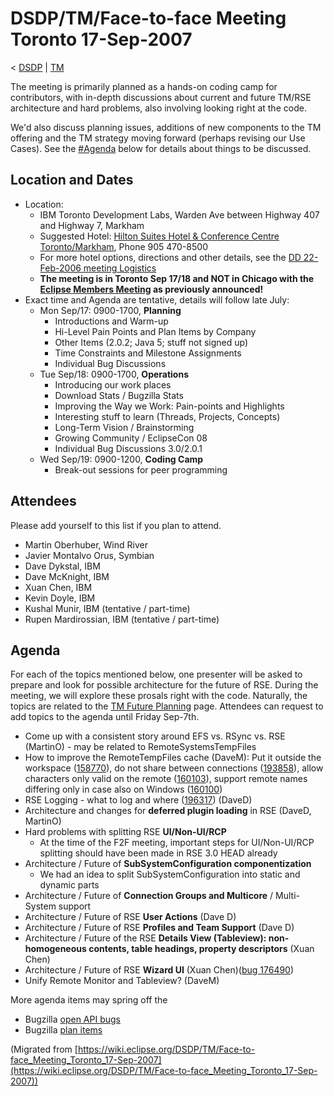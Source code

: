 

DSDP/TM/Face-to-face Meeting Toronto 17-Sep-2007
================================================

< [DSDP](./DSDP "DSDP")‎ | [TM](./DSDP/TM "DSDP/TM")

The meeting is primarily planned as a hands-on coding camp for contributors, with in-depth discussions about current and future TM/RSE architecture and hard problems, also involving looking right at the code.

We'd also discuss planning issues, additions of new components to the TM offering and the TM strategy moving forward (perhaps revising our Use Cases). See the [#Agenda](#Agenda) below for details about things to be discussed.

Location and Dates
------------------

*   Location:
    *   IBM Toronto Development Labs, Warden Ave between Highway 407 and Highway 7, Markham
    *   Suggested Hotel: [Hilton Suites Hotel & Conference Centre Toronto/Markham](http://www.hilton.com/en/hi/hotels/index.jhtml;jsessionid=4KXATC2AU1HHJJ31AOQMISQ?ctyhocn=YYZAPHF), Phone 905 470-8500
    *   For more hotel options, directions and other details, see the [DD 22-Feb-2006 meeting Logistics](./DSDP-DD_Face-to-face_Toronto_22-Feb-2006#Logistics "DSDP-DD Face-to-face Toronto 22-Feb-2006")
    *   **The meeting is in Toronto Sep 17/18 and NOT in Chicago with the [Eclipse Members Meeting](http://dev.eclipse.org/mhonarc/lists/eclipse.org-committers/msg00377.html) as previously announced!**
*   Exact time and Agenda are tentative, details will follow late July:
    *   Mon Sep/17: 0900-1700, **Planning**
        *   Introductions and Warm-up
        *   Hi-Level Pain Points and Plan Items by Company
        *   Other Items (2.0.2; Java 5; stuff not signed up)
        *   Time Constraints and Milestone Assignments
        *   Individual Bug Discussions
    *   Tue Sep/18: 0900-1700, **Operations**
        *   Introducing our work places
        *   Download Stats / Bugzilla Stats
        *   Improving the Way we Work: Pain-points and Highlights
        *   Interesting stuff to learn (Threads, Projects, Concepts)
        *   Long-Term Vision / Brainstorming
        *   Growing Community / EclipseCon 08
        *   Individual Bug Discussions 3.0/2.0.1
    *   Wed Sep/19: 0900-1200, **Coding Camp**
        *   Break-out sessions for peer programming

Attendees
---------

Please add yourself to this list if you plan to attend.

*   Martin Oberhuber, Wind River
*   Javier Montalvo Orus, Symbian
*   Dave Dykstal, IBM
*   Dave McKnight, IBM
*   Xuan Chen, IBM
*   Kevin Doyle, IBM
*   Kushal Munir, IBM (tentative / part-time)
*   Rupen Mardirossian, IBM (tentative / part-time)

Agenda
------

For each of the topics mentioned below, one presenter will be asked to prepare and look for possible architecture for the future of RSE. During the meeting, we will explore these prosals right with the code. Naturally, the topics are related to the [TM Future Planning](./TM_Future_Planning "TM Future Planning") page. Attendees can request to add topics to the agenda until Friday Sep-7th.

*   Come up with a consistent story around EFS vs. RSync vs. RSE (MartinO) - may be related to RemoteSystemsTempFiles
*   How to improve the RemoteTempFiles cache (DaveM): Put it outside the workspace ([158770](https://bugs.eclipse.org/bugs/show_bug.cgi?id=158770)), do not share between connections ([193858](https://bugs.eclipse.org/bugs/show_bug.cgi?id=193858)), allow characters only valid on the remote ([160103](https://bugs.eclipse.org/bugs/show_bug.cgi?id=160103)), support remote names differing only in case also on Windows ([160100](https://bugs.eclipse.org/bugs/show_bug.cgi?id=160100))
*   RSE Logging - what to log and where ([196317](https://bugs.eclipse.org/bugs/show_bug.cgi?id=196317)) (DaveD)
*   Architecture and changes for **deferred plugin loading** in RSE (DaveD, MartinO)
*   Hard problems with splitting RSE **UI/Non-UI/RCP**
    *   At the time of the F2F meeting, important steps for UI/Non-UI/RCP splitting should have been made in RSE 3.0 HEAD already
*   Architecture / Future of **SubSystemConfiguration componentization**
    *   We had an idea to split SubSystemConfiguration into static and dynamic parts
*   Architecture / Future of **Connection Groups and Multicore** / Multi-System support
*   Architecture / Future of RSE **User Actions** (Dave D)
*   Architecture / Future of RSE **Profiles and Team Support** (Dave D)
*   Architecture / Future of the RSE **Details View (Tableview): non-homogeneous contents, table headings, property descriptors** (Xuan Chen)
*   Architecture / Future of RSE **Wizard UI** (Xuan Chen)([bug 176490](https://bugs.eclipse.org/bugs/show_bug.cgi?id=176490))
*   Unify Remote Monitor and Tableview? (DaveM)

More agenda items may spring off the

*   Bugzilla [open API bugs](https://bugs.eclipse.org/bugs/buglist.cgi?query_format=advanced&short_desc_type=allwordssubstr&short_desc=%5Bapi&classification=DSDP&product=Target+Management&bug_status=UNCONFIRMED&bug_status=NEW&bug_status=ASSIGNED&bug_status=REOPENED&cmdtype=doit&order=Assignee)
*   Bugzilla [plan items](https://bugs.eclipse.org/bugs/buglist.cgi?query_format=advanced&keywords_type=allwords&keywords=plan&classification=DSDP&product=Target+Management&cmdtype=doit&order=Assignee)


(Migrated from [https://wiki.eclipse.org/DSDP/TM/Face-to-face_Meeting_Toronto_17-Sep-2007](https://wiki.eclipse.org/DSDP/TM/Face-to-face_Meeting_Toronto_17-Sep-2007))